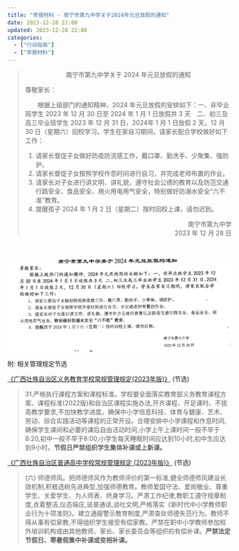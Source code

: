 ```yaml
---
title: "举报材料 - 南宁市第九中学关于2024年元旦放假的通知"
date: 2023-12-28 22:00
updated: 2023-12-28 22:00
categories:
  - ["行动指南"]
  - ["举报材料"]
---
```


> <div style="text-align: center;">南宁市第九中学关于 2024 年元旦放假的通知</div>
> 
> 尊敬家长：
> 
> &emsp;&emsp;根据上级部门的通知精神，2024 年元旦放假的安排如下：一、非毕业班学生 2023 年 12 月 30 日至 2024 年 1 月 1 日放假共 3 天&emsp;二、初三及高三毕业班学生 2023 年 12 月 31 日，2024年 1 月 1 日放假 2 天，12 月 30 日（星期六）回校学习。学生在家自习期间，请家长配合学校做好如下工作：
>
> <!-- more -->
>
> 1. 请家长督促子女做好防疫防流感工作，戴口罩、勤洗手、少聚集、强防护。
> 2. 请家长督促子女按照学校作息时间进行自习，并完成老师布置的作业。
> 3. 请家长对子女进行讲文明、讲礼貌，遵守社会公德的教育以及防范交通行路安全、食品安全、用火用电用气安全，特别做好防溺水安全“六不准”教育。
> 4. 提醒孩子 2024 年 1 月 2 日（星期二）按时回校上课，请勿迟到。
>
> <div style="text-align: right;">南宁市第九中学<br/>2023 年 12 月 28 日</div>

<br/>

![南宁市第九中学关于2024年元旦放假的通知](files/举报材料%20-%20南宁市第九中学关于2024年元旦放假的通知/南宁市第九中学关于2024年元旦放假的通知.png)

附: 相关管理规定节选

[《广西壮族自治区义务教育学校常规管理规定(2023年版)》](http://jyt.gxzf.gov.cn/zfxxgk/fdzdgknr/tzgg_58179/t16548159.shtml) (节选)

> 31.严格执行课程方案和课程标准。学校要全面落实教育部义务教育课程方案、课程标准(2022版)和自治区课程实施办法,开齐课程、开足课时。不拔高教学要求,不加快教学进度。确保中小学信息科技、体育与健康、艺术、劳动、综合实践活动等课程的正常开设。合理安排中小学课程和作息时间,确保学生课间和必要的课后自由活动时间,小学上午上课时间一般不早于 8:20,初中一般不早于8:00;小学生每天睡眠时间应达到10小时,初中生应达到9小时。**节假日严禁组织学生集体补课或上新课。**

[《广西壮族自治区普通高中学校常规管理规定 (2023年版)》](http://jyt.gxzf.gov.cn/zfxxgk/zc/gfxwj/t17578675.shtml) (节选)

> (六) 师德师风。把师德师风作为教师评价的第一标准,健全师德师风建设长效机制,积极选树先进典型,加强师德教育。教师爱国守法、爱岗敬业、尊重学生、关爱学生、为人师表、终身学习。严肃工作纪律,教职工遵守规章制度,衣着整洁,仪态端庄,说普通话,谈吐文明,严格落实《新时代中小学教师职业行为十项准则》。建立通报警示教育制度,严肃查处师德失范行为。教师不得从事有偿家教,不得组织学生接受有偿家教。严禁在职中小学教师参加校外培训机构或由其他教师、家长、家长委员会等组织的有偿补课。**严禁法定节假日、寒暑假集中补课或变相补课。**